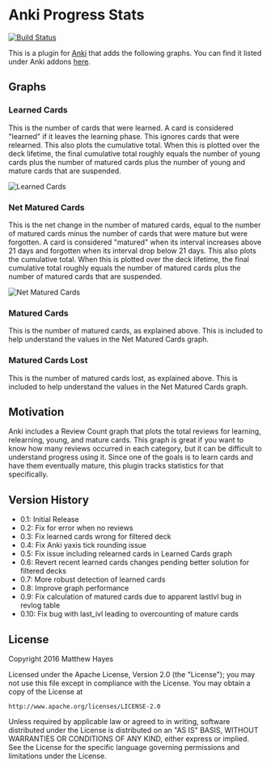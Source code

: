 # Anki Progress Stats
[![Build Status](https://travis-ci.org/colinb647/anki_progress_stats.svg?branch=master)](https://travis-ci.org/colinb647/anki_progress_stats)

This is a plugin for [Anki](http://ankisrs.net/) that adds the following graphs.  You can find it listed under Anki addons [here](https://ankiweb.net/shared/info/266436365).

## Graphs

### Learned Cards

This is the number of cards that were learned.  A card is considered "learned" if it leaves the learning phase.  This ignores cards that were relearned.  This also plots the cumulative total. When this is plotted over the deck lifetime, the final cumulative total roughly equals the number of young cards plus the number of matured cards plus the number of young and mature cards that are suspended.

![Learned Cards](https://raw.githubusercontent.com/matthayes/anki_progress_stats/master/screenshots/learned_cards.png)

### Net Matured Cards

This is the net change in the number of matured cards, equal to the number of matured cards minus the number of cards that were mature but were forgotten.  A card is considered "matured" when its interval increases above 21 days and forgotten when its interval drop below 21 days.  This also plots the cumulative total. When this is plotted over the deck lifetime, the final cumulative total roughly equals the number of matured cards plus the number of matured cards that are suspended.

![Net Matured Cards](https://raw.githubusercontent.com/matthayes/anki_progress_stats/master/screenshots/net_matured_cards.png)

### Matured Cards

This is the number of matured cards, as explained above.  This is included to help understand the values in the Net Matured Cards graph.

### Matured Cards Lost

This is the number of matured cards lost, as explained above.  This is included to help understand the values in the Net Matured Cards graph.

## Motivation

Anki includes a Review Count graph that plots the total reviews for learning, relearning, young, and mature cards.  This graph is great if you want to know how many reviews occurred in each category, but it can be difficult to understand progress using it.  Since one of the goals is to learn cards and have them eventually mature, this plugin tracks statistics for that specifically.

## Version History

* 0.1: Initial Release
* 0.2: Fix for error when no reviews
* 0.3: Fix learned cards wrong for filtered deck
* 0.4: Fix Anki yaxis tick rounding issue
* 0.5: Fix issue including relearned cards in Learned Cards graph
* 0.6: Revert recent learned cards changes pending better solution for filtered decks
* 0.7: More robust detection of learned cards
* 0.8: Improve graph performance
* 0.9: Fix calculation of matured cards due to apparent lastIvl bug in revlog table
* 0.10: Fix bug with last_ivl leading to overcounting of mature cards

## License

Copyright 2016 Matthew Hayes

Licensed under the Apache License, Version 2.0 (the "License");
you may not use this file except in compliance with the License.
You may obtain a copy of the License at

    http://www.apache.org/licenses/LICENSE-2.0

Unless required by applicable law or agreed to in writing, software
distributed under the License is distributed on an "AS IS" BASIS,
WITHOUT WARRANTIES OR CONDITIONS OF ANY KIND, either express or implied.
See the License for the specific language governing permissions and
limitations under the License.
